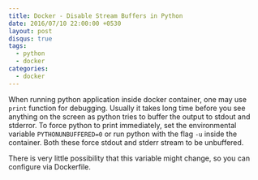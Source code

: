 ```yaml
---
title: Docker - Disable Stream Buffers in Python
date: 2016/07/10 22:00:00 +0530
layout: post
disqus: true
tags:
  - python
  - docker
categories:
  - docker
---
```


When running python application inside docker container, one may use `print` function for debugging. Usually it takes long time before you see anything on the screen as python tries to buffer the output to stdout and stderror. To force python to print immediately, set the environmental variable `PYTHONUNBUFFERED=0` or run python with the flag `-u` inside the container. Both these force stdout and stderr stream to be unbuffered.

There is very little possibility that this variable might change, so you can configure via Dockerfile.
